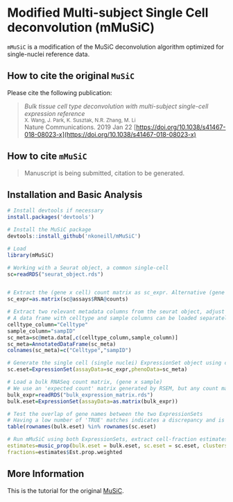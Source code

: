 Modified Multi-subject Single Cell deconvolution (mMuSiC)
=============================================

`mMuSiC` is a modification of the MuSiC deconvolution algorithm optimized for single-nuclei reference data.

How to cite the original `MuSiC`
-------------------
Please cite the following publication:

> *Bulk tissue cell type deconvolution with multi-subject single-cell expression reference*<br />
> <small>X. Wang, J. Park, K. Susztak, N.R. Zhang, M. Li<br /></small>
> Nature Communications. 2019 Jan 22 [https://doi.org/10.1038/s41467-018-08023-x](https://doi.org/10.1038/s41467-018-08023-x) 

How to cite `mMuSiC`
-------------------

> Manuscript is being submitted, citation to be generated.




Installation and Basic Analysis
------------

``` r
# Install devtools if necessary
install.packages('devtools')

# Install the MuSiC package
devtools::install_github('nkoneill/mMuSiC')

# Load
library(mMuSiC)

# Working with a Seurat object, a common single-cell 
sc=readRDS("seurat_object.rds")


# Extract the (gene x cell) count matrix as sc_expr. Alternative (gene x cell) count matrices can be loaded here
sc_expr=as.matrix(sc@assays$RNA@counts)

# Extract two relevant metadata columns from the seurat object, adjust variable names accordingly
# A data frame with celltype and sample columns can be loaded separately
celltype_column="Celltype"
sample_column="sampID"
sc_meta=sc@meta.data[,c(celltype_column,sample_column)]
sc_meta=AnnotatedDataFrame(sc_meta)
colnames(sc_meta)=c("Celltype","sampID")

# Generate the single cell (single nuclei) ExpressionSet object using counts and metadata
sc.eset=ExpressionSet(assayData=sc_expr,phenoData=sc_meta)

# Load a bulk RNASeq count matrix, (gene x sample)
# We use an 'expected count' matrix generated by RSEM, but any count matrix should work
bulk_expr=readRDS("bulk_expression_matrix.rds")
bulk.eset=ExpressionSet(assayData=as.matrix(bulk_expr))

# Test the overlap of gene names between the two ExpressionSets
# Having a low number of 'TRUE' matches indicates a discrepancy and is a common error
table(rownames(bulk.eset) %in% rownames(sc.eset)

# Run mMuSiC using both ExpressionSets, extract cell-fraction estimates from the result (sample x celltype) matrix
estimates=music_prop(bulk.eset = bulk.eset, sc.eset = sc.eset, clusters = 'Celltype',samples = 'sampID', verbose = F)
fractions=estimates$Est.prop.weighted
```

More Information
-----------------
This is the tutorial for the original [MuSiC](http://xuranw.github.io/MuSiC/articles/MuSiC.html).
